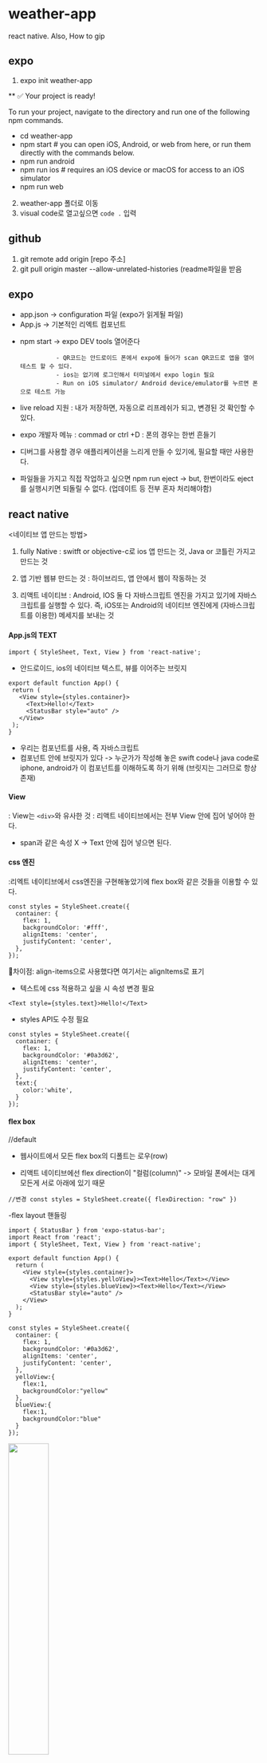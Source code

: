 # weather-app
react native. Also, How to gip

## expo

1. expo init weather-app

**
✅ Your project is ready!

To run your project, navigate to the directory and run one of the following npm commands.

- cd weather-app
- npm start # you can open iOS, Android, or web from here, or run them directly with the commands below.
- npm run android
- npm run ios # requires an iOS device or macOS for access to an iOS simulator
- npm run web


2. weather-app 폴더로 이동
3. visual code로 열고싶으면  ` code . ` 입력 


## github

1. git remote add origin [repo 주소]
2. git pull origin master --allow-unrelated-histories (readme파일을 받음

## expo

- app.json  -> configuration 파일 (expo가 읽게될 파일)
- App.js -> 기본적인 리엑트 컴포넌트 

* npm start -> expo DEV tools 열어준다
              
                - QR코드는 안드로이드 폰에서 expo에 들어가 scan QR코드로 앱을 열어 테스트 할 수 있다.
                - ios는 없기에 로그인해서 터미널에서 expo login 필요
                - Run on iOS simulator/ Android device/emulator를 누르면 폰으로 테스트 가능
               
* live reload 지원
: 내가 저장하면, 자동으로 리프레쉬가 되고, 변경된 것 확인할 수 있다.

* expo 개발자 메뉴
: commad or ctrl +D
: 폰의 경우는 한번 흔들기

- 디버그를 사용할 경우 애플리케이션을 느리게 만들 수 있기에, 필요할 때만 사용한다.

* 파일들을 가지고 직접 작업하고 싶으면 npm run eject
 -> but, 한번이라도 eject를 실행시키면 되돌릴 수 없다. (업데이트 등 전부 혼자 처리해야함)
 
 ## react native
 
 <네이티브 앱 만드는 방법>
 
 1. fully Native
 : switft or objective-c로 ios 앱 만드는 것, Java or 코틀린 가지고 만드는 것
 
 2. 앱 기반 웹뷰 만드는 것
 : 하이브리드, 앱 안에서 웹이 작동하는 것
 
 3. 리액트 네이티브
 : Android, IOS 둘 다 자바스크립트 엔진을 가지고 있기에 자바스크립트를 실행할 수 있다. 즉, iOS또는 Android의 
 네이티브 엔진에게 (자바스크립트를 이용한) 메세지를 보내는 것
 
 #### App.js의 TEXT
 
 `
 import { StyleSheet, Text, View } from 'react-native';
 `
 
 - 안드로이드, ios의 네이티브 텍스트, 뷰를 이어주는 브릿지
 
 ```
 export default function App() {
  return (
    <View style={styles.container}>
      <Text>Hello!</Text>
      <StatusBar style="auto" />
    </View>
  );
}
```

- 우리는 컴포넌트를 사용, 즉 자바스크립트
- 컴포넌트 안에 브릿지가 있다 -> 누군가가 작성해 놓은 swift code나 java code로 iphone, android가 이 컴포넌트를 이해하도록 하기 위해 (브릿지는 그러므로 항상 존재)

#### View

: View는 `<div>`와 유사한 것
: 리액트 네이티브에서는 전부 View 안에 집어 넣어야 한다.

* span과 같은 속성 X -> Text 안에 집어 넣으면 된다.


#### css 엔진

:리엑트 네이티브에서 css엔진을 구현해놓았기에 flex box와 같은 것들을 이용할 수 있다.

```
const styles = StyleSheet.create({
  container: {
    flex: 1,
    backgroundColor: '#fff',
    alignItems: 'center',
    justifyContent: 'center',
  },
});

```

🔴차이점: align-items으로 사용했다면 여기서는 alignItems로 표기

- 텍스트에 css 적용하고 싶을 시 속성 변경 필요

`
<Text style={styles.text}>Hello!</Text>
`
- styles API도 수정 필요

```
const styles = StyleSheet.create({
  container: {
    flex: 1,
    backgroundColor: '#0a3d62',
    alignItems: 'center',
    justifyContent: 'center',
  },
  text:{
    color:'white',
  }
});
```

#### flex box

//default

- 웹사이트에서 모든 flex box의 디폴트는 로우(row)

- 리액트 네이티브에선 flex direction이 "컬럼(column)"
  -> 모바일 폰에서는 대게 모든게 서로 아래에 있기 때문
  
`//변경
const styles = StyleSheet.create({
  flexDirection: "row"
})`

-flex layout 핸들링

```
import { StatusBar } from 'expo-status-bar';
import React from 'react';
import { StyleSheet, Text, View } from 'react-native';

export default function App() {
  return (
    <View style={styles.container}>
      <View style={styles.yelloView}><Text>Hello</Text></View>
      <View style={styles.blueView}><Text>Hello</Text></View>
      <StatusBar style="auto" />
    </View>
  );
}

const styles = StyleSheet.create({
  container: {
    flex: 1,
    backgroundColor: '#0a3d62',
    alignItems: 'center',
    justifyContent: 'center',
  },
  yelloView:{
    flex:1,
    backgroundColor:"yellow"
  },
  blueView:{
    flex:1,
    backgroundColor:"blue"
  }
}); 
```
<img src="https://blogfiles.pstatic.net/MjAyMDExMjFfMjgw/MDAxNjA1OTU3Njg0NjU1.RE5ipSgQiizzWCDlNCau54KB5FrSBVU_DvjXYRYMyQgg.FnI_Uub95J8H_MNPO3k3aM6KRvVcEuDSZVU0ENnqvfUg.JPEG.cucu154/KakaoTalk_20201121_200411952_02.jpg" width="40%" height="40%"/>

```
const styles = StyleSheet.create({
  container: {
    flex: 1,
    backgroundColor: '#0a3d62',
   
  },
  yelloView:{
    flex:1,
    backgroundColor:"yellow"
  },
  blueView:{
    flex:1,
    backgroundColor:"blue"
  }
});
```

<img src ="https://blogfiles.pstatic.net/MjAyMDExMjFfMjQ2/MDAxNjA1OTU3Njg0NjMz.ZerupBMxg69sr13YPGaaaqh8dauuWI_XNBytPN9v1mQg.4AkKBqiGBrrxB65_2n5YAqgKeAnU10sfikgTX8SStGMg.JPEG.cucu154/KakaoTalk_20201121_200411952_01.jpg" width="40%" height="40%"/>


+ flex:1 (container은 부모)
-> 모든 공간 사용가능하다는 것을 의미
-> yellow, blue를 flex:1으로 만들었을 때, 둘은 전부를 사용할 순 없음, flex 컨테이너 옆에 붙어있기 때문

+ flex:2
-> 스크린의 3분의 2를 차지
  즉, 자리를 경쟁하는 형제들, 더 큰애가 대부분의 자리를 차지하는 것

** width, height보다는 flex로 조절하는 것이 좋음
-> 사이즈가 큰 폭을 가지고 있거나, ipad를 열어보거나, 더 작은 폰, 회전 시 알아서 맞춰지기 때문


### API

-> expo api <Location>
https://docs.expo.io/versions/v39.0.0/sdk/location/
 
* background location: 사용자를 따라가거나, 그사람이 하는 것을 스파이 할 때
* Geofencing: 사용자가 어떤 지역에 들어갔을때, 떠났을 때를 알고 싶을 때

1. expo install expo-location, npm install expo-location
2. import * as Location from 'expo-location';
3. 클래스로 변경
``` 
export default class extends React.Component{
  getLocation = async()=>{
    const location = await Location.getCurrentPositionAsync();
    console.log(location);

  }
  componentDidMount(){
    this.getLocation();
  }
  render(){
    return <Loading />;
  }
}
```

4. 위치 사용 승인 작업 받기

```
export default class extends React.Component{
  getLocation = async()=>{
    try {
      await Location.requestPermissionsAsync();
      const {coords} = await Location.getCurrentPositionAsync();  
      console.log(location);

    } catch (error) {
      Alert.alert("Can't find you", "So sad");
    }

```

5. [https://openweathermap.org]
API key 설정

6. [https://openweathermap.org/current]
API 호출 -> 

```
getWeather = async(latitude, longitude)=>{
    const { data } = await axios.get(
      `http://api.openweathermap.org/data/2.5/weather?lat=${latitude}&lon=${longitude}&appid=${API_KEY}`
    );
    console.log(data);
  }
```

</hr>

### styles

1. 온도 설정 -> API: ceisius -> unit=metric (쿼리에 추가)
2. 날씨에 따라 아이콘 속성도 달라지도록 설정
- weather.js 생성
```
import React from "react";
import { View, Text, StyleSheet }from "react-native";
import PropTypes from "prop-types";

export default function Weather({temp}){
    return(
        <View style={styles.container}>
            <Text>{temp}</Text>
        </View>
    );

}

Weather.propTypes = {
    temp:PropTypes.number.isRequired

};

const styles = StyleSheet.create({
    container: {
        flex: 1,
        justifyContent: "center",
        alignItems: "center",


    },
    text:{

    }
});
```

- App.js에 temperature 가져올 수 있도록 수정

```
import React from 'react';
import {Alert} from "react-native";
import Loading from "./Loading";
import Weather from "./Weather";
import * as Location from 'expo-location';
import axios from "axios";



const API_KEY = "5061f187425517f513243ca088c26c42"


export default class extends React.Component{
  state = {
    isLoading: true
  }
  getWeather = async(latitude, longitude)=>{
    const { data } = await axios.get(
      `http://api.openweathermap.org/data/2.5/weather?lat=${latitude}&lon=${longitude}&appid=${API_KEY}&units=metric`
    );
    this.setState({ isLoading:false, temp: data.main.temp});
  }
  getLocation = async()=>{
    try {
      await Location.requestPermissionsAsync();
      const {coords: {latitude, longitude}} = await Location.getCurrentPositionAsync();  
      //send to API and get weather
      this.getWeather(latitude, longitude);
      
      
    } catch (error) {
      Alert.alert("Can't find you", "So sad");
    }
    
    
  }
  componentDidMount(){
    this.getLocation();
  }
  render(){
    const { isLoading, temp } = this.state;
    return isLoading ? <Loading /> : <Weather temp={Math.round(temp)} />;
  }
}


```

- 날씨 이름들 가져와서 설정하기

[https://openweathermap.org/weather-conditions]

- icon 설정
[https://docs.expo.io/guides/icons/#expovector-icons]
[https://icons.expo.fyi/]

```
import { MaterialCommunityIcons } from '@expo/vector-icons';  //{}안에 사용하고 싶은 패밀리명 입력
```

사용법:
```
export default class IconExample extends React.Component {
  render() {
    return <Ionicons name="md-checkmark-circle" size={32} color="green" />;
  }
}

```

-배경색 gradient
-> expo install expo-linear-gradient
->안되면 npm으로 

